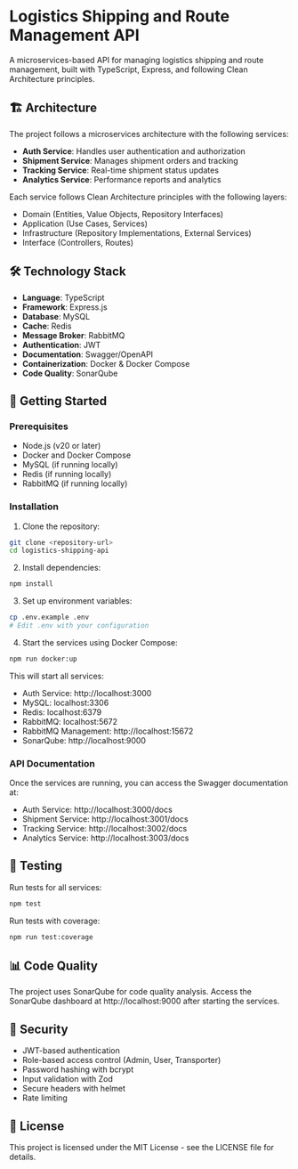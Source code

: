 # Logistics Shipping and Route Management API

A microservices-based API for managing logistics shipping and route management, built with TypeScript, Express, and following Clean Architecture principles.

## 🏗️ Architecture

The project follows a microservices architecture with the following services:

- **Auth Service**: Handles user authentication and authorization
- **Shipment Service**: Manages shipment orders and tracking
- **Tracking Service**: Real-time shipment status updates
- **Analytics Service**: Performance reports and analytics

Each service follows Clean Architecture principles with the following layers:
- Domain (Entities, Value Objects, Repository Interfaces)
- Application (Use Cases, Services)
- Infrastructure (Repository Implementations, External Services)
- Interface (Controllers, Routes)

## 🛠️ Technology Stack

- **Language**: TypeScript
- **Framework**: Express.js
- **Database**: MySQL
- **Cache**: Redis
- **Message Broker**: RabbitMQ
- **Authentication**: JWT
- **Documentation**: Swagger/OpenAPI
- **Containerization**: Docker & Docker Compose
- **Code Quality**: SonarQube

## 🚀 Getting Started

### Prerequisites

- Node.js (v20 or later)
- Docker and Docker Compose
- MySQL (if running locally)
- Redis (if running locally)
- RabbitMQ (if running locally)

### Installation

1. Clone the repository:
```bash
git clone <repository-url>
cd logistics-shipping-api
```

2. Install dependencies:
```bash
npm install
```

3. Set up environment variables:
```bash
cp .env.example .env
# Edit .env with your configuration
```

4. Start the services using Docker Compose:
```bash
npm run docker:up
```

This will start all services:
- Auth Service: http://localhost:3000
- MySQL: localhost:3306
- Redis: localhost:6379
- RabbitMQ: localhost:5672
- RabbitMQ Management: http://localhost:15672
- SonarQube: http://localhost:9000

### API Documentation

Once the services are running, you can access the Swagger documentation at:
- Auth Service: http://localhost:3000/docs
- Shipment Service: http://localhost:3001/docs
- Tracking Service: http://localhost:3002/docs
- Analytics Service: http://localhost:3003/docs

## 🧪 Testing

Run tests for all services:
```bash
npm test
```

Run tests with coverage:
```bash
npm run test:coverage
```

## 📊 Code Quality

The project uses SonarQube for code quality analysis. Access the SonarQube dashboard at http://localhost:9000 after starting the services.

## 🔐 Security

- JWT-based authentication
- Role-based access control (Admin, User, Transporter)
- Password hashing with bcrypt
- Input validation with Zod
- Secure headers with helmet
- Rate limiting

## 📝 License

This project is licensed under the MIT License - see the LICENSE file for details.